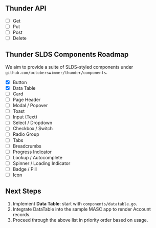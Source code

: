 ## Thunder API

* [ ] Get
* [ ] Put
* [ ] Post
* [ ] Delete

## Thunder SLDS Components Roadmap
We aim to provide a suite of SLDS-styled components under `github.com/octoberswimmer/thunder/components`.

- [x] Button
- [x] Data Table
- [ ] Card
- [ ] Page Header
- [ ] Modal / Popover
- [ ] Toast
- [ ] Input (Text)
- [ ] Select / Dropdown
- [ ] Checkbox / Switch
- [ ] Radio Group
- [ ] Tabs
- [ ] Breadcrumbs
- [ ] Progress Indicator
- [ ] Lookup / Autocomplete
- [ ] Spinner / Loading Indicator
- [ ] Badge / Pill
- [ ] Icon

## Next Steps
1. Implement **Data Table**: start with `components/datatable.go`.
2. Integrate DataTable into the sample MASC app to render Account records.
3. Proceed through the above list in priority order based on usage.
